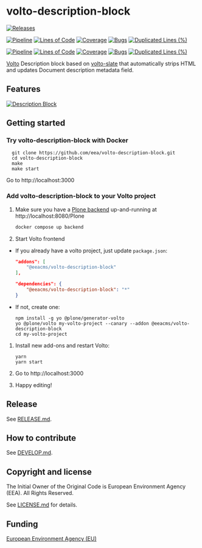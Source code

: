 # volto-description-block

[![Releases](https://img.shields.io/github/v/release/eea/volto-description-block)](https://github.com/eea/volto-description-block/releases)

[![Pipeline](https://ci.eionet.europa.eu/buildStatus/icon?job=volto-addons%2Fvolto-description-block%2Fmaster&subject=master)](https://ci.eionet.europa.eu/view/Github/job/volto-addons/job/volto-description-block/job/master/display/redirect)
[![Lines of Code](https://sonarqube.eea.europa.eu/api/project_badges/measure?project=volto-description-block-master&metric=ncloc)](https://sonarqube.eea.europa.eu/dashboard?id=volto-description-block-master)
[![Coverage](https://sonarqube.eea.europa.eu/api/project_badges/measure?project=volto-description-block-master&metric=coverage)](https://sonarqube.eea.europa.eu/dashboard?id=volto-description-block-master)
[![Bugs](https://sonarqube.eea.europa.eu/api/project_badges/measure?project=volto-description-block-master&metric=bugs)](https://sonarqube.eea.europa.eu/dashboard?id=volto-description-block-master)
[![Duplicated Lines (%)](https://sonarqube.eea.europa.eu/api/project_badges/measure?project=volto-description-block-master&metric=duplicated_lines_density)](https://sonarqube.eea.europa.eu/dashboard?id=volto-description-block-master)

[![Pipeline](https://ci.eionet.europa.eu/buildStatus/icon?job=volto-addons%2Fvolto-description-block%2Fdevelop&subject=develop)](https://ci.eionet.europa.eu/view/Github/job/volto-addons/job/volto-description-block/job/develop/display/redirect)
[![Lines of Code](https://sonarqube.eea.europa.eu/api/project_badges/measure?project=volto-description-block-develop&metric=ncloc)](https://sonarqube.eea.europa.eu/dashboard?id=volto-description-block-develop)
[![Coverage](https://sonarqube.eea.europa.eu/api/project_badges/measure?project=volto-description-block-develop&metric=coverage)](https://sonarqube.eea.europa.eu/dashboard?id=volto-description-block-develop)
[![Bugs](https://sonarqube.eea.europa.eu/api/project_badges/measure?project=volto-description-block-develop&metric=bugs)](https://sonarqube.eea.europa.eu/dashboard?id=volto-description-block-develop)
[![Duplicated Lines (%)](https://sonarqube.eea.europa.eu/api/project_badges/measure?project=volto-description-block-develop&metric=duplicated_lines_density)](https://sonarqube.eea.europa.eu/dashboard?id=volto-description-block-develop)


[Volto](https://github.com/plone/volto) Description block based on [volto-slate](https://github.com/eea/volto-slate) that automatically strips HTML and updates Document description metadata field.

## Features

[![Description Block](https://raw.githubusercontent.com/eea/volto-description-block/master/docs/description.gif)](https://youtu.be/JG_p85tOZi0)

## Getting started

### Try volto-description-block with Docker

      git clone https://github.com/eea/volto-description-block.git
      cd volto-description-block
      make
      make start

Go to http://localhost:3000

### Add volto-description-block to your Volto project

1. Make sure you have a [Plone backend](https://plone.org/download) up-and-running at http://localhost:8080/Plone

   ```Bash
   docker compose up backend
   ```

1. Start Volto frontend

* If you already have a volto project, just update `package.json`:

   ```JSON
   "addons": [
       "@eeacms/volto-description-block"
   ],

   "dependencies": {
       "@eeacms/volto-description-block": "*"
   }
   ```

* If not, create one:

   ```
   npm install -g yo @plone/generator-volto
   yo @plone/volto my-volto-project --canary --addon @eeacms/volto-description-block
   cd my-volto-project
   ```

1. Install new add-ons and restart Volto:

   ```
   yarn
   yarn start
   ```

1. Go to http://localhost:3000

1. Happy editing!

## Release

See [RELEASE.md](https://github.com/eea/volto-description-block/blob/master/RELEASE.md).

## How to contribute

See [DEVELOP.md](https://github.com/eea/volto-description-block/blob/master/DEVELOP.md).

## Copyright and license

The Initial Owner of the Original Code is European Environment Agency (EEA).
All Rights Reserved.

See [LICENSE.md](https://github.com/eea/volto-description-block/blob/master/LICENSE.md) for details.

## Funding

[European Environment Agency (EU)](http://eea.europa.eu)
